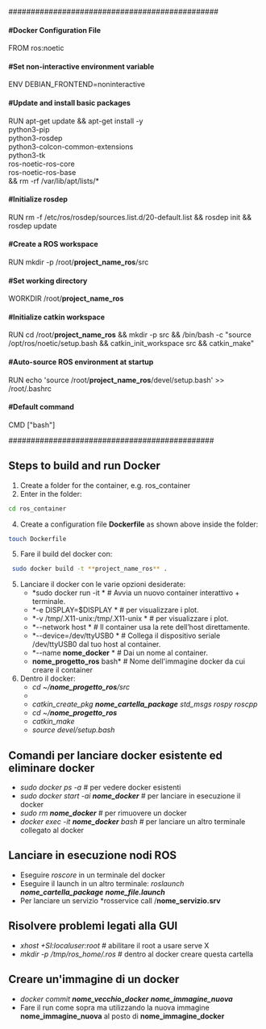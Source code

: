 ###############################################
#### #Docker Configuration File

FROM ros:noetic

#### #Set non-interactive environment variable
ENV DEBIAN_FRONTEND=noninteractive

#### #Update and install basic packages
RUN apt-get update && apt-get install -y \
    python3-pip \
    python3-rosdep \
    python3-colcon-common-extensions \
    python3-tk \
    ros-noetic-ros-core \
    ros-noetic-ros-base \
 && rm -rf /var/lib/apt/lists/*

#### #Initialize rosdep
RUN rm -f /etc/ros/rosdep/sources.list.d/20-default.list && rosdep init && rosdep update
 
#### #Create a ROS workspace
RUN mkdir -p /root/**project_name_ros**/src

#### #Set working directory
WORKDIR /root/**project_name_ros**

#### #Initialize catkin workspace
RUN cd /root/**project_name_ros** && mkdir -p src && /bin/bash -c "source /opt/ros/noetic/setup.bash &&  catkin_init_workspace src && catkin_make" 

#### #Auto-source ROS environment at startup
RUN echo 'source /root/**project_name_ros**/devel/setup.bash' >> /root/.bashrc

####  #Default command
CMD ["bash"]


##############################################

## Steps to build and run Docker
1. Create a folder for the container, e.g. ros_container
2. Enter in the folder:
```bash
cd ros_container
```
4. Create a configuration file **Dockerfile** as shown above inside the folder:
```bash
touch Dockerfile
```
5. Fare il build del docker con:
```bash
 sudo docker build -t **project_name_ros** .
```
5. Lanciare il docker con le varie opzioni desiderate:
   * *sudo docker run -it  \* # Avvia un nuovo container interattivo + terminale.
   * *-e DISPLAY=$DISPLAY \*  # per visualizzare i plot.
   * *-v /tmp/.X11-unix:/tmp/.X11-unix \* # per visualizzare i plot.
   * *--network host \*  # Il container usa la rete dell’host direttamente.
   * *--device=/dev/ttyUSB0 \*  # Collega il dispositivo seriale /dev/ttyUSB0 dal tuo host al container.
   * *--name **nome_docker** \*  # Dai un nome al container.
   * **nome_progetto_ros** bash*  # Nome dell'immagine docker da cui creare il container
6. Dentro il docker:
   * *cd ~/**nome_progetto_ros**/src*
   * 
   * *catkin_create_pkg **nome_cartella_package** std_msgs rospy roscpp*
   * *cd ~/**nome_progetto_ros***
   * *catkin_make*
   * *source devel/setup.bash*

## Comandi per lanciare docker esistente ed eliminare docker
* *sudo docker ps -a*  # per vedere docker esistenti
* *sudo docker start -ai **nome_docker***  # per lanciare in esecuzione il docker
* *sudo rm **nome_docker***  # per rimuovere un docker
* *docker exec -it **nome_docker** bash*  # per lanciare un altro terminale collegato al docker

## Lanciare in esecuzione nodi ROS
* Eseguire *roscore* in un terminale del docker
* Eseguire il launch in un altro terminale: *roslaunch **nome_cartella_package** **nome_file.launch***
* Per lanciare un servizio *rosservice call /**nome_servizio.srv**

## Risolvere problemi legati alla GUI
* *xhost +SI:localuser:root* # abilitare il root a usare serve X
* *mkdir -p /tmp/ros_home/.ros* # dentro al docker creare questa cartella

## Creare un'immagine di un docker
* *docker commit **nome_vecchio_docker** **nome_immagine_nuova***
* Fare il run come sopra ma utilizzando la nuova immagine **nome_immagine_nuova** al posto di **nome_immagine_docker**


